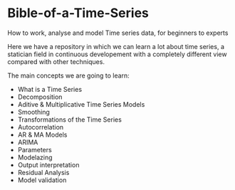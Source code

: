 # Bible-of-a-Time-Series
How to work, analyse and model Time series data, for beginners to experts

Here we have a repository in which we can learn a lot about time series, a statician field in continuous developement with a completely different view compared with other techniques.

The main concepts we are going to learn:

 - What is a Time Series
 - Decomposition
 - Aditive & Multiplicative Time Series Models
 - Smoothing
 - Transformations of the Time Series
 - Autocorrelation
 - AR & MA Models
 - ARIMA
 - Parameters
 - Modelazing
 - Output interpretation
 - Residual Analysis
 - Model validation
